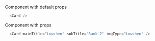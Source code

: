 Component with default props
```js
  <Card />
```

Component with props
```js
  <Card mainTitle="Lowchen" subTitle="Rank 2" imgType="Lowchen" />
```
